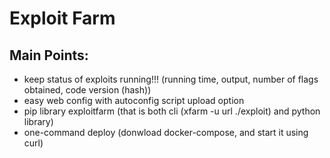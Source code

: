 # Exploit Farm

## Main Points:
- keep status of exploits running!!! (running time, output, number of flags obtained, code version (hash))
- easy web config with autoconfig script upload option
- pip library exploitfarm (that is both cli (xfarm -u url ./exploit) and python library)
- one-command deploy (donwload docker-compose, and start it using curl)